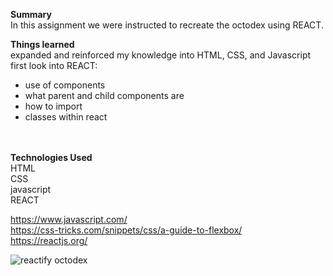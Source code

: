  <strong>Summary</strong><br/>
In this assignment we were instructed to recreate the octodex using REACT.  

<strong>Things learned</strong><br/>
expanded and reinforced my knowledge into HTML, CSS, and Javascript<br/>
first look into REACT:<br/>
 - use of components
 - what parent and child components are
 - how to import
 - classes within react

<br/> 
<br/>
<strong>Technologies Used</strong><br/>
HTML<br/>
CSS<br/>
javascript<br/>
REACT<br/>

https://www.javascript.com/ <br/>
https://css-tricks.com/snippets/css/a-guide-to-flexbox/ <br/>
https://reactjs.org/


![reactify octodex](https://user-images.githubusercontent.com/44300521/49700440-98204b00-fbac-11e8-8daf-b3013aa4d0d6.gif)
